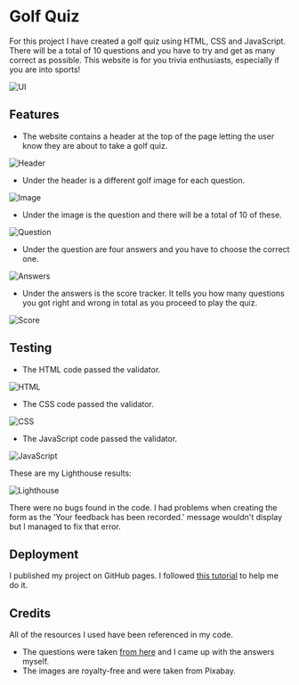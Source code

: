 # Golf Quiz

For this project I have created a golf quiz using HTML, CSS and JavaScript. There will be a total of 10 questions and you have to try and get as many correct as possible. This website is for you trivia enthusiasts, especially if you are into sports!

![UI](https://i.postimg.cc/kgVgtddF/UI.png)



## Features

- The website contains a header at the top of the page letting the user know they are about to take a golf quiz.

![Header](https://i.postimg.cc/MGv3SdVG/Header.png)

- Under the header is a different golf image for each question.

![Image](https://i.postimg.cc/2yVKxY7r/Image.png)

- Under the image is the question and there will be a total of 10 of these.

![Question](https://i.postimg.cc/0ymrBqH5/Question.png)

- Under the question are four answers and you have to choose the correct one.

![Answers](https://i.postimg.cc/x8J9NKwj/Answers.png)

- Under the answers is the score tracker. It tells you how many questions you got right and wrong in total as you proceed to play the quiz.

![Score](https://i.postimg.cc/X7KYfgZX/Score.png)


## Testing

- The HTML code passed the validator.

![HTML](https://i.postimg.cc/YqCsRr0g/HTML.png)

- The CSS code passed the validator.

![CSS](https://i.postimg.cc/VspGc3F0/CSS.png)

- The JavaScript code passed the validator.

![JavaScript](https://i.postimg.cc/Hk29jKb2/Java-Script.png)

These are my Lighthouse results:

![Lighthouse](https://i.postimg.cc/gcZ5rzjH/Lighthouse.png)

There were no bugs found in the code. I had problems when creating the form as the 'Your feedback has been recorded.' message wouldn't display but I managed to fix that error.


## Deployment

I published my project on GitHub pages. I followed [this tutorial](https://docs.github.com/en/pages/quickstart) to help me do it.

## Credits

All of the resources I used have been referenced in my code. 

- The questions were taken [from here](https://www.radiotimes.com/quizzes/pub-quiz-golf/) and I came up with the answers myself.
- The images are royalty-free and were taken from Pixabay.

